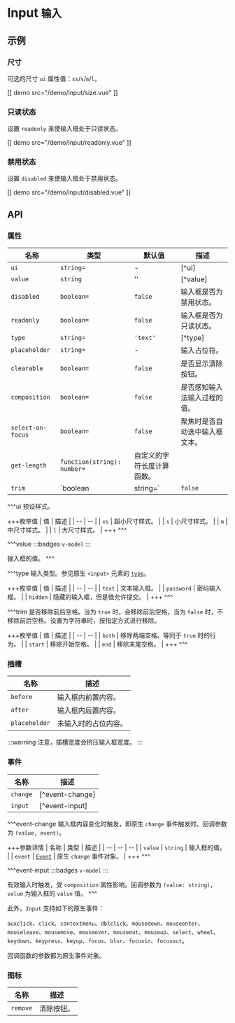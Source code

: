 # Input <small>输入</small>

## 示例

### 尺寸

可选的尺寸 `ui` 属性值：`xs`/`s`/`m`/`l`。

[[ demo src="/demo/input/size.vue" ]]

### 只读状态

设置 `readonly` 来使输入框处于只读状态。

[[ demo src="/demo/input/readonly.vue" ]]

### 禁用状态

设置 `disabled` 来使输入框处于禁用状态。

[[ demo src="/demo/input/disabled.vue" ]]

## API

### 属性

| 名称 | 类型 | 默认值 | 描述 |
| -- | -- | -- | -- |
| `ui` | `string=` | - | [^ui] |
| `value` | `string` | '' | [^value] |
| `disabled` | `boolean=` | `false` | 输入框是否为禁用状态。 |
| `readonly` | `boolean=` | `false` | 输入框是否为只读状态。 |
| `type` | `string=` | `'text'` | [^type] |
| `placeholder` | `string=` | - | 输入占位符。 |
| `clearable` | `boolean=` | `false` | 是否显示清除按钮。 |
| `composition` | `boolean=` | `false` | 是否感知输入法输入过程的值。 |
| `select-on-focus` | `boolean=` | `false` | 聚焦时是否自动选中输入框文本。 |
| `get-length` | `function(string): number=` | 自定义的字符长度计算函数。 |
| `trim` | `boolean|string=` | `false` | [^trim] |

^^^ui
预设样式。

+++枚举值
| 值 | 描述 |
| -- | -- |
| `xs` | 超小尺寸样式。 |
| `s` | 小尺寸样式。 |
| `m` | 中尺寸样式。 |
| `l` | 大尺寸样式。 |
+++
^^^

^^^value
:::badges
`v-model`
:::

输入框的值。
^^^

^^^type
输入类型。参见原生 `<input>` 元素的 [`type`](https://developer.mozilla.org/zh-CN/docs/Web/HTML/Element/Input#attr-type)。

+++枚举值
| 值 | 描述 |
| -- | -- |
| `text` | 文本输入框。 |
| `password` | 密码输入框。 |
| `hidden` | 隐藏的输入框，但是值允许提交。 |
+++
^^^

^^^trim
是否移除前后空格。当为 `true` 时，会移除前后空格，当为 `false` 时，不移除前后空格。设置为字符串时，按指定方式进行移除。

+++枚举值
| 值 | 描述 |
| -- | -- |
| `both` | 移除两端空格。等同于 `true` 时的行为。 |
| `start` | 移除开始空格。 |
| `end` | 移除末尾空格。 |
+++
^^^

### 插槽

| 名称 | 描述 |
| -- | -- |
| `before` | 输入框内前置内容。 |
| `after` | 输入框内后置内容。 |
| `placeholder` | 未输入时的占位内容。 |

:::warning
注意，插槽宽度会挤压输入框宽度。
:::

### 事件

| 名称 | 描述 |
| -- | -- |
| `change` | [^event-change] |
| `input` | [^event-input] |

^^^event-change
输入框内容变化时触发，即原生 `change` 事件触发时。回调参数为 `(value, event)`。

+++参数详情
| 名称 | 类型 | 描述 |
| -- | -- | -- |
| `value` | `string` | 输入框的值。 |
| `event` | [`Event`](https://developer.mozilla.org/zh-CN/docs/Web/Events/change) | 原生 `change` 事件对象。 |
+++
^^^

^^^event-input
:::badges
`v-model`
:::

有效输入时触发，受 `composition` 属性影响。回调参数为 `(value: string)`，`value` 为输入框的 `value` 值。
^^^

此外，`Input` 支持如下的原生事件：

`auxclick`、`click`、`contextmenu`、`dblclick`、`mousedown`、`mouseenter`、`mouseleave`、`mousemove`、`mouseover`、`mouseout`、`mouseup`、`select`、`wheel`、`keydown`、`keypress`、`keyup`、`focus`、`blur`、`focusin`、`focusout`。

回调函数的参数都为原生事件对象。

### 图标

| 名称 | 描述 |
| -- | -- |
| `remove` | 清除按钮。 |
